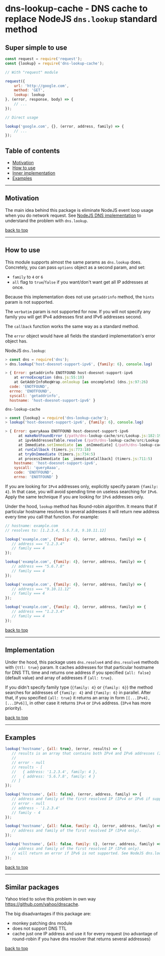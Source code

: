 
# dns-lookup-cache - DNS cache to replace NodeJS `dns.lookup` standard method

## Super simple to use

```js
const request = require('request');
const {lookup} = require('dns-lookup-cache');

// With "request" module

request({
    url: 'http://google.com',
    method: 'GET',
    lookup: lookup
}, (error, response, body) => {
    // ...
});

// Direct usage

lookup('google.com', {}, (error, address, family) => {
    // ...
});
```

## Table of contents

- [Motivation](#motivation)
- [How to use](#howtouse)
- [Inner implementation](#implementation)
- [Examples](#examples)

---

## Motivation

The main idea behind this package is eliminate NodeJS event loop usage when you do network request.
See [NodeJS DNS implementation](https://nodejs.org/api/dns.html#dns_implementation_considerations) to understand the problem with `dns.lookup`.


[back to top](#table-of-contents)

---

## How to use

This module supports almost the same params as `dns.lookup` does. Concretely, you can pass `options` object as a second param, and
set:
- `family` to `4` or `6`
- `all` flag to `true`/`false` if you want/don't want get all IP addresses at once.

Because this implementation does not use `getaddrinfo` method, the `hints` param is not supported.

The `verbatim` param is not supported for now. If you will not specify any family you will get IPv4 addresses first and IPv6 addresses second.
 
The `callback` function works the same way as a standard method.

The `error` object would have all fields the standard implementation's error object has.

NodeJS `dns.lookup`:
```javascript
> const dns = require('dns');
> dns.lookup('host-doesnot-support-ipv6', {family: 6}, console.log)

> { Error: getaddrinfo ENOTFOUND host-doesnot-support-ipv6
    at errnoException (dns.js:55:10)
    at GetAddrInfoReqWrap.onlookup [as oncomplete] (dns.js:97:26)
  code: 'ENOTFOUND',
  errno: 'ENOTFOUND',
  syscall: 'getaddrinfo',
  hostname: 'host-doesnot-support-ipv6' }

```

`dns-lookup-cache`
```javascript
> const {lookup} = require('dns-lookup-cache');
> lookup('host-doesnot-support-ipv6', {family: 6}, console.log)

> { Error: queryAaaa ENOTFOUND host-doesnot-support-ipv6
      at makeNotFoundError (/path/dns-lookup-cache/src/Lookup.js:182:19)
      at ipv6AddressesTable.resolve (/path/dns-lookup-cache/src/Lookup.js:147:37)
      at Immediate.setImmediate [as _onImmediate] (/path/dns-lookup-cache/src/IpAddressesTable.js:70:48)
      at runCallback (timers.js:773:18)
      at tryOnImmediate (timers.js:734:5)
      at processImmediate [as _immediateCallback] (timers.js:711:5)
    hostname: 'host-doesnot-support-ipv6',
    syscall: 'queryAaaa',
    code: 'ENOTFOUND',
    errno: 'ENOTFOUND' }
```

If you are looking for `IPv4` addresses only, explicitly specify param `{family: 4}`. In that case, you will avoid 
spending time on useless searching for `IPv6`. Apply the same technique if you are looking for `IPv6` addresses only. 

Under the hood, `lookup` method has Round-robin algorithm. It means that if particular hostname resolves to several addresses
it will return new address every time you call that function. For example:
```javascript
// hostname: example.com
// resolves to: [1.2.3.4, 5.6.7.8, 9.10.11.12]

lookup('example.com', {family: 4}, (error, address, family) => {
   // address === "1.2.3.4"
   // family === 4
});

lookup('example.com', {family: 4}, (error, address, family) => {
   // address === "5.6.7.8"
   // family === 4
});

lookup('example.com', {family: 4}, (error, address, family) => {
   // address === "9.10.11.12"
   // family === 4
});

lookup('example.com', {family: 4}, (error, address, family) => {
   // address === "1.2.3.4"
   // family === 4
});
```

[back to top](#table-of-contents)

---
## Implementation

Under the hood, this package uses `dns.resolve4` and `dns.resolve6` methods with `{ttl: true}` param.
It caches addresses for that particular hostname for DNS TTL time and returns one address if you specified `{all: false}` (default value)
and array of addresses if `{all: true}`.

If you didn't specify family type (`{family: 4}` or `{family: 6}`) the method searches for addresses of `{family: 4}` and `{family: 6}` in parallel.
After that, if you specified `{all: true}` it returns an array in form `[[...IPv4],[...IPv6]]`, in other case it returns `IPv4` or `IPv6` address.
(`IPv4` has more priority).

[back to top](#table-of-contents)

---
## Examples

```javascript
lookup('hostname', {all: true}, (error, results) => {
   // results is an array that contains both IPv4 and IPv6 addresses (Ipv4 first).
   //
   // error - null
   // results - [ 
   //   { address: '1.2.3.4', family: 4 },
   //   { address: '5.6.7.8', family: 4 } 
   // ]
});
```

```javascript
lookup('hostname', {all: false}, (error, address, family) => {
   // address and family of the first resolved IP (IPv4 or IPv6 if supported).
   // error - null
   // address - '1.2.3.4'
   // family - 4
});
```

```javascript
lookup('hostname', {all: false, family: 4}, (error, address, family) => {
   // address and family of the first resolved IP (IPv4 only). 
});
```

```javascript
lookup('hostname', {all: false, family: 6}, (error, address, family) => {
   // address and family of the first resolved IP (IPv6 only).
   // will return an error if IPv6 is not supported. See NodeJS dns.lookup doc.
});
```

[back to top](#table-of-contents)

---
## Similar packages

Yahoo tried to solve this problem in own way https://github.com/yahoo/dnscache.

The big disadvantages if this package are:
- monkey patching dns module
- does not support DNS TTL
- cache just one IP address and use it for every request (no advantage of round-robin if you have dns resolver that returns several addresses)

[back to top](#table-of-contents)
